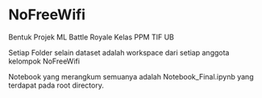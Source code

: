 # NoFreeWifi
Bentuk Projek ML Battle Royale Kelas PPM TIF UB

Setiap Folder selain dataset adalah workspace dari setiap anggota kelompok NoFreeWifi

Notebook yang merangkum semuanya adalah Notebook_Final.ipynb yang terdapat pada root directory.
